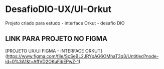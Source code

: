 # DesafioDIO-UX/UI-Orkut
Projeto criado para estudo - interface Orkut - desafio DIO

## LINK PARA PROJETO NO FIGMA
[PROJETO UX/UI FIGMA - INTERFACE ORKUT] (https://www.figma.com/file/ScSeBL2JRYxAG6OMhaT3q3/Untitled?node-id=0%3A1&t=AffVD2OKuFibEPwZ-1)

